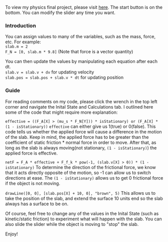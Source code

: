 To view my physics final project, please visit [here](https://www.tychos.org/en/scenarios/q5aJiy). The start button is on the bottom. You can modify the slider any time you want.

### Introduction
You can assign values to many of the variables, such as the mass, force, etc.
For example:  
```slab.m = 2```  
```F_N = [0, slab.m * 9.8]``` (Note that force is a vector quantity)

You can then update the values by manipulating each equation after each dt.  
```slab.v = slab.v + dv``` for updating velocity  
```slab.pos = slab.pos + slab.v * dt``` for updating position  

### Guide

For reading comments on my code, please click the wrench in the top left corner and navigate the Inital State and Calculations tab. I outlined here some of the code that might require more explanation:

```effective = ((F_A[X] > (mu_s * F_N[Y])) * isStationary) or (F_A[X] * (1 - isStationary))```
```effective``` can either give us 1(true) or 0(false). This code tells us whether the applied force will cause a difference in the motion of the slab. Keep in mind, the applied force has to be greater than the coefficient of static friction * normal force in order to move. After that, as long as the slab is always moving(not stationary, ```(1 - isStationary)```) the applied force is effective.

```netF = F_A * effective + F_f_k * pow(-1, (slab.v[X] > 0)) * (1 - isStationary)```
To determine the direction of the frictional force, we know that it acts directly opposite of the motion, so -1 can allow us to switch directions at ease. The ```(1 - isStationary)``` allows us to get 0 frictional force if the object is not moving.

```drawLine([0, 0], [slab.pos[X] + 10, 0], "brown", 5)```
This allows us to take the position of the slab, and extend the surface 10 units end so the slab always has a surface to be on.

Of course, feel free to change any of the values in the Inital State (such as kinetic/static friction) to experiment what will happen with the slab. You can also slide the slider while the object is moving to "stop" the slab. 

Enjoy!
